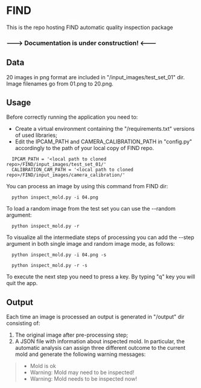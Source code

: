 # FIND
This is the repo hosting FIND automatic quality inspection package

### ---> Documentation is under construction! <---

## Data

20 images in png format are included in "/input_images/test_set_01" dir. Image filenames go from 01.png to 20.png.


## Usage

Before correctly running the application you need to:
- Create a virtual environment containing the "/requirements.txt" versions of used libraries;
- Edit the IPCAM_PATH and CAMERA_CALIBRATION_PATH in "config.py" accordingly to the path of your local copy of FIND repo.
```
  IPCAM_PATH = '<local path to cloned repo>/FIND/input_images/test_set_01/'
  CALIBRATION_CAM_PATH = '<local path to cloned repo>/FIND/input_images/camera_calibration/'
```
You can process an image by using this command from FIND dir:
```
  python inspect_mold.py -i 04.png
```
To load a random image from the test set you can use the --random argument:
```
  python inspect_mold.py -r
```
To visualize all the intermediate steps of processing you can add the --step argument in both single image and random image mode, as follows:
```
  python inspect_mold.py -i 04.png -s
 
  python inspect_mold.py -r -s
 ```
To execute the next step you need to press a key. By typing "q" key you will quit the app.

 ## Output

Each time an image is processed an output is generated in "/output" dir consisting of:
1. The original image after pre-processing step;
2. A JSON file with information about inspected mold. In particular, the automatic analysis can assign three different outcome to the current mold and generate the following warning messages:<br>
>  - Mold is ok<br>
>  - Warning: Mold may need to be inspected!<br>
>  - Warning: Mold needs to be inspected now!<br>
  
